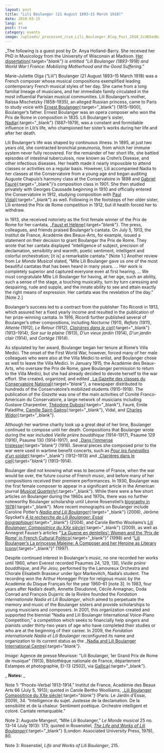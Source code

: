 ```yaml
---
layout: post
title: "Lili Boulanger (21 August 1893–15 March 1918)"
date: 2018-03-15
lang: en
post: true
category: events
image: /uploads/_processed_/csm_Lili_Boulanger_Blog_Post_2018_2cd65edbae.jpg
---
```



_The following is a guest post by Dr. Anya Holland-Barry. She received her PhD in Musicology from the University of Wisconsin at Madison. [Her dissertation](http://digital.library.wisc.edu/1711.dl/W6FF4QHCGRLNW8V){:target="_blank"} is entitled "Lili Boulanger (1893-1918) and World War I France: Mobilizing Motherhood and the Good Suffering."_

Marie-Juliette Olga (“Lili”) Boulanger (21 August 1893–15 March 1918) was a French composer whose musical compositions exemplified leading contemporary French musical styles of her day. She came from a long familial lineage of musicians, and her immediate family circulated in the most influential Parisian musical communities. Lili Boulanger’s mother, Raïssa Mischetzky (1858–1935), an alleged Russian princess, came to Paris to study voice with [Ernest Boulanger](https://opac.rism.info/search?View=rism&q=Boulanger+Ernest+Henri+Alexandre&Language=en){:target="_blank"} (1815–1900), Boulanger’s father. Ernest Boulanger was an opera composer who won the Prix de Rome in composition in 1835. Lili Boulanger’s sister, [Nadia](https://opac.rism.info/search?View=rism&q=nadia+Boulanger&Language=en){:target="_blank"} (1887–1979), was a constant and formidable influence in Lili’s life, who championed her sister’s works during her life and after her death.

Lili Boulanger’s life was shaped by continuous illness. In 1895, at just two years old, she contracted bronchial pneumonia, from which her immune system never fully recovered. For the remainder of her short life, she battled episodes of intestinal tuberculosis, now known as Crohn’s Disease, and other infectious diseases. Her health made it nearly impossible to attend classes or activities on a regular basis. However, Lili accompanied Nadia to her classes at the Conservatoire from a young age and began auditing Auguste Chapuis’s harmony class at the Conservatoire in 1898 and [Gabriel Fauré](https://opac.rism.info/search?View=rism&author=118920626&Language=en){:target="_blank"}’s composition class in 1901. She then studied privately with Georges Caussade beginning in 1910 and officially entered the Conservatoire in 1912, studying composition with [Paul Vidal](https://opac.rism.info/search?View=rism&author=117398683&Language=en){:target="_blank"} as well. Following in the footsteps of her older sister, Lili entered the Prix de Rome competition in 1912, but ill health forced her to withdraw.

In 1913, she received notoriety as the first female winner of the Prix de Rome for her cantata, _[Faust et Hélène](https://opac.rism.info/search?id=850033539&Language=en){:target="_blank"}_. The press, colleagues, and friends praised Boulanger’s cantata. On July 5, 1913, the Institut de France, Académie des Beaux-Arts, for example, issued a statement on their decision to grant Boulanger the Prix de Rome. They wrote that her cantata displayed “intelligence of subject, precision of declamation, sensibility and warmth, poetic sentiment, intelligent and colorful orchestration; [it is] a remarkable cantata.” [Note 1.] Another review from _Le Monde Musical_ stated, “Mlle Lili Boulanger gave us one of the most beautiful cantatas that has been heard in many years. ... Her work is completely superior and captured everyone even at first hearing. ... We must congratulate Mlle Lili Boulanger for having, at her age, such an ability, such a sense of the stage, a touching musicality, turn by turn caressing and despairing, rude and supple, and the innate ability to see and attain exactly the right means of expression. Her cantata was the revelation of the day.” [Note 2.]

Boulanger’s success led to a contract from the publisher Tito Ricordi in 1913, which assured her a fixed yearly income and resulted in the publication of her prize-winning cantata. In 1916, Ricordi further published several of Boulanger’s other compositions, including _Nocturne_ (1911), _Reflets_ (1911), _Attente_ (1912), _Le Retour_ (1912), [_Clairières dans le ciel_](http://gallica.bnf.fr/ark:/12148/bpt6k3832279){:target="_blank"} (1913–1914), _Soir sur la plaine_ (1913), _D’un vieux jardin_ (1914), _D’un jardin clair_ (1914), and _Cortège_ (1914).

As stipulated by her award, Boulanger began her tenure at Rome’s Villa Medici. The onset of the First World War, however, forced many of her male colleagues who were also at the Villa Medici to enlist, and Boulanger chose as well to leave the Villa Medici. In January 1915, the Académie des Beaux-Arts, who oversaw the Prix de Rome, gave Boulanger permission to return to the Villa Medici, but she had already decided to devote herself to the war effort. She created, organized, and edited _[La Gazette des classes du Conservatoire National](http://gallica.bnf.fr/ark:/12148/cb43639008g/date){:target="_blank"}_, a newspaper distributed to hundreds of the Conservatoire’s mobilized students (1915–1918). The publication of the _Gazette_ was one of the main activities of Comité Franco-Américain du Conservatoire, a large network of musicians including Gustave Charpentier, [Théodore Dubois](https://opac.rism.info/search?View=rism&author=104270500&Language=en){:target="_blank"}, Fauré, Émile Paladilhe, [Camille Saint-Saëns](https://opac.rism.info/search?View=rism&q=Saint-Sa%C3%ABns+Camille&Language=en){:target="_blank"}, Vidal, and [Charles Widor](https://opac.rism.info/search?View=rism&q=Widor+Charles-Marie&Language=en){:target="_blank"}.

Although her wartime charity took up a great deal of her time, Boulanger continued to compose until her death. Compositions that Boulanger wrote during the war included _Vieille prière bouddhique_ (1914–1917), Psaume 129 (1916), Psaume 130 (1914–1917), and _[Dans l’immense tristesse](http://gallica.bnf.fr/ark:/12148/btv1b103347922){:target="_blank"}_ (1916). Several pieces she composed prior to the war were used in wartime benefit concerts, such as [_Pour les funérailles d’un soldat_](http://gallica.bnf.fr/ark:/12148/btv1b103186141){:target="_blank"} (1912–1913) and _[Clairières dans le ciel](http://gallica.bnf.fr/ark:/12148/btv1b55009897p){:target="_blank"}_ (1913–1914).

Boulanger died not knowing what was to become of France, when the war would be over, the future course of French music, and before many of her compositions received their premiere performances. In 1930, Boulanger was the first female composer to appear in a significant article in the American journal [_Musical Quarterly_](http://www.jstor.org/stable/738616){:target="_blank"}. While there were a few short articles on Boulanger during the 1960s and 1970s, there was no further noteworthy Boulanger scholarship until Léonie Rosenstiel’s [biography in 1978](http://www.worldcat.org/oclc/903332196){:target="_blank"}. More recent monographs on Boulanger include Caroline Potter’s [_Nadia and Lili Boulanger_](https://www.routledge.com/Nadia-and-Lili-Boulanger/Potter/p/book/9781138263512){:target="_blank"} (2006), Jérôme Spycket’s [_À la recherche de Lili Boulanger: Essai biographique_](https://www.fayard.fr/la-recherche-de-lili-boulanger-9782213621302){:target="_blank"} (2004), and Carole Bertho Wooliams’s [_Lili Boulanger: Compositrice du XXe siècle_](http://jardindessai.free.fr/sommaires.htm){:target="_blank"} (2009), as well as Annegret Fauser’s articles “[‘La Guerre en dentelles’: Women and the ‘Prix de Rome’ in French Cultural Politics](http://www.jstor.org/stable/831898){:target="_blank"}” (1998) and “[Lili Boulanger’s La princesse Maleine: A Composer and her Heroine as Literary Icons](http://www.jstor.org/stable/766554){:target="_blank"}” (1997).

Despite continued interest in Boulanger’s music, no one recorded her works until 1960, when Everest recorded Psaumes 24, 129, 130, _Vieille prière bouddhique_, and _Pie Jesu_, performed by the Lamoureux Orchestra and Chorale Elisabeth Brasseur under Igor Markevitch, Nadia’s student. The recording won the Arthur Honegger Prize for religious music by the Académie du Disque Français for the year 1960–61 [note 3]. In 1983, four years after Nadia’s death, Annette Dieudonné, Cécile Armagnac, Doda Conrad and François Dujarric de la Rivière founded the _Fondation internationale Nadia et Lili Boulanger_, which aimed to perpetuate the memory and music of the Boulanger sisters and provide scholarships to young musicians and composers. In 2001, this organization created and supported the biennial “Nadia and Lili Boulanger International Voice-Piano Competition,” a competition which seeks to financially help singers and pianists under thirty-two years of age who have completed their studies or who are at the beginning of their career. In 2009, the _Fondation internationale Nadia et Lili Boulanger_ reconfigured its name and organization to its current status as the _[Nadia and Lili Boulanger International Centre](http://www.cnlb.fr/enb/centre/acc_centre.html){:target="_blank"}_.



_Image_: Agence de presse Meurisse: "Lili Boulanger, 1er Grand Prix de Rome de musique" (1913), Bibliothèque nationale de France, département Estampes et photographie, EI-13 (2502), via [Gallica](http://gallica.bnf.fr/ark:/12148/btv1b9022337j){:target="_blank"}.



_ **Notes:** _

Note 1: “Procés-Verbal 1913-1914,” Institut de France, Académie des Beaux Arts 66 (July 5, 1913); quoted in Carole Bertho Woolliams, _[Lili Boulanger Compositrice du XXe siècle](http://www.worldcat.org/oclc/610662483){:target="_blank"}_ (Paris: Le Jardin d’Essai, 2009), 34. “Intelligence du sujet. Justesse de la declamation. De la sensibilité et de la chaleur. Sentiment poétique. Orchestre intelligent et coloré. Cantate remarquable.”

Note 2: Auguste Mangeot, “Mlle Lili Boulanger,” _Le Monde musical_ 25 no. 13–14 (July 1913): 173; quoted in Rosenstiel, [_The Life and Works of Lili Boulanger_](http://www.worldcat.org/oclc/903332196){:target="_blank"} (London: Associated University Press, 1978), 80.

Note 3: Rosenstiel, _Life and Works of Lili Boulanger_, 215.





<script type="text/javascript">var switchTo5x=true;</script><script type="text/javascript" src="http://w.sharethis.com/button/buttons.js"></script><script type="text/javascript">stLight.options({publisher: "9b601438-1ce1-49d8-bfd7-9cff5df54c17", doNotHash: false, doNotCopy: false, hashAddressBar: false});</script>




